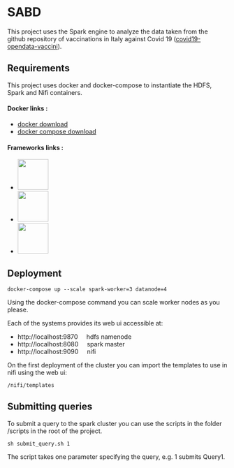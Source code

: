 # SABD
This project uses the Spark engine to analyze the data taken from the github repository of vaccinations in Italy against Covid 19 ([covid19-opendata-vaccini](https://github.com/italia/covid19-opendata-vaccini)).

## Requirements
This project uses docker and docker-compose to instantiate the HDFS, Spark and Nifi containers.

#### Docker links :
* [docker download](https://www.docker.com/products/docker-desktop)
* [docker compose download](https://docs.docker.com/compose/install/)

#### Frameworks links :
* [<img src="https://uploads-ssl.webflow.com/5abbd6c80ca1b5830c921e17/5ad766e2a1a548ee4fc61cf6_hadoop%20(1).png" width=70px>](https://hadoop.apache.org/docs/r1.2.1/hdfs_design.html)
* [<img src="https://upload.wikimedia.org/wikipedia/commons/thumb/f/f3/Apache_Spark_logo.svg/1200px-Apache_Spark_logo.svg.png" width=70px>](https://spark.apache.org/)
* [<img src="https://miro.medium.com/max/400/1*b-i9e82pUCgJbsg3lpdFnA.jpeg" width=70px>](https://nifi.apache.org/)

## Deployment

    docker-compose up --scale spark-worker=3 datanode=4

Using the docker-compose command you can scale worker nodes as you please.

Each of the systems provides its web ui accessible at:
* http://localhost:9870 &nbsp;&nbsp;&nbsp; hdfs namenode
* http://localhost:8080 &nbsp;&nbsp;&nbsp; spark master
* http://localhost:9090 &nbsp;&nbsp;&nbsp; nifi

On the first deployment of the cluster you can import the templates to use in nifi using the web ui:
    
    /nifi/templates

## Submitting queries
To submit a query to the spark cluster you can use the scripts in the folder /scripts in the root of the project.

    sh submit_query.sh 1

The script takes one parameter specifying the query, e.g. 1 submits Query1.
